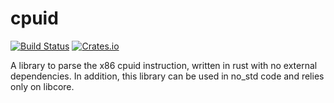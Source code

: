 # cpuid

[![Build Status](https://travis-ci.org/gz/rust-cpuid.svg)](https://travis-ci.org/gz/rust-cpuid)
[![Crates.io](https://img.shields.io/crates/v/raw_cpuid.svg)]()

A library to parse the x86 cpuid instruction, written in rust with no external dependencies. In addition, this library can be used in no_std code and relies only on libcore.